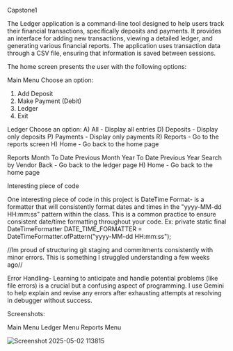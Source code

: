 Capstone1

The Ledger application is a command-line tool designed to help users track their financial transactions, specifically deposits and payments.
It provides an interface for adding new transactions, viewing a detailed ledger, and generating various financial reports. 
The application uses transaction data through a CSV file, ensuring that information is saved between sessions.



The home screen presents the user with the following options:

Main Menu
Choose an option:
1) Add Deposit
2) Make Payment (Debit)
3) Ledger
4) Exit

Ledger
Choose an option:
A) All - Display all entries
D) Deposits - Display only deposits
P) Payments - Display only payments
R) Reports - Go to the reports screen
H) Home - Go back to the home page

Reports
Month To Date
Previous Month
Year To Date
Previous Year
Search by Vendor
Back - Go back to the ledger page H) Home - Go back to the home page



Interesting piece of code

One interesting piece of code in this project is DateTime Format-  is a formatter that will consistently format dates and times in the "yyyy-MM-dd HH:mm:ss" pattern within the class. This is a common practice to ensure consistent date/time formatting throughout your code.
Ex:
 private static final DateTimeFormatter DATE_TIME_FORMATTER = DateTimeFormatter.ofPattern("yyyy-MM-dd HH:mm:ss");


//Im proud of structuring git staging and commitments consistently with minor errors. This is something I struggled understanding a few weeks ago//

Error Handling-  Learning to anticipate and handle potential problems (like file errors) is a crucial but a confusing aspect of programming. I use Gemini to help explain and revise any errors after exhausting attempts at resolving in debugger without success.



Screenshots:

 Main Menu
Ledger Menu
Reports Menu

 

![Screenshot 2025-05-02 113815](https://github.com/user-attachments/assets/1d9f115d-11cf-466d-be2f-92b023384a76)
